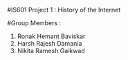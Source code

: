 #IS601 Project 1 : History of the Internet

#Group Members : 
1) Ronak Hemant Baviskar
2) Harsh Rajesh Damania
3) Nikita Ramesh Gaikwad
